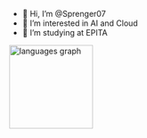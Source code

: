 - 👋 Hi, I’m @Sprenger07
- 👀 I’m interested in AI and Cloud
- 🌱 I’m studying at EPITA



<img src="https://github-readme-stats.vercel.app/api/top-langs?username=sprenger07&locale=en&hide_title=false&layout=compact&card_width=640&langs_count=5&theme=dracula&hide_border=false&order=2" height="150" alt="languages graph"  />




